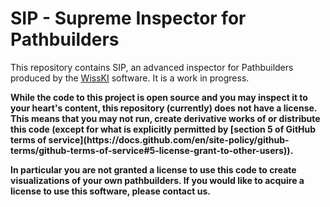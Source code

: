 # SIP - Supreme Inspector for Pathbuilders

This repository contains SIP, an advanced inspector for Pathbuilders produced by the [WissKI](https://wiss-ki.eu) software.
It is a work in progress.

<b>
While the code to this project is open source and you may inspect it to your heart's content, this repository (currently) does not have a license. 
This means that you may not run, create derivative works of or distribute this code (except for what is explicitly permitted by [section 5 of GitHub terms of service](https://docs.github.com/en/site-policy/github-terms/github-terms-of-service#5-license-grant-to-other-users)).

In particular you are not granted a license to use this code to create visualizations of your own pathbuilders.
If you would like to acquire a license to use this software, please contact us.
</b>